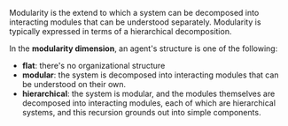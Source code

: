 Modularity is the extend to which a system can be decomposed into interacting modules that can be understood separately.
Modularity is typically expressed in terms of a hierarchical decomposition.

In the **modularity dimension**, an agent's structure is one of the following:
- **flat**: there's no organizational structure
- **modular**: the system is decomposed into interacting modules that can be understood on their own.
- **hierarchical**: the system is modular, and the modules themselves are decomposed into interacting modules, each of which are hierarchical systems, and this recursion grounds out into simple components.